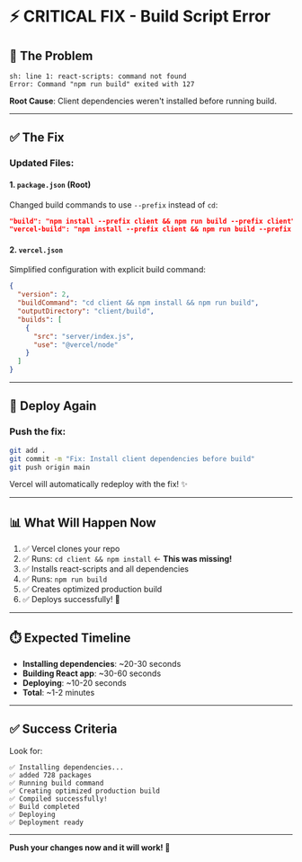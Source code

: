 # ⚡ CRITICAL FIX - Build Script Error

## 🔴 The Problem
```
sh: line 1: react-scripts: command not found
Error: Command "npm run build" exited with 127
```

**Root Cause**: Client dependencies weren't installed before running build.

---

## ✅ The Fix

### Updated Files:

#### 1. `package.json` (Root)
Changed build commands to use `--prefix` instead of `cd`:
```json
"build": "npm install --prefix client && npm run build --prefix client",
"vercel-build": "npm install --prefix client && npm run build --prefix client"
```

#### 2. `vercel.json`
Simplified configuration with explicit build command:
```json
{
  "version": 2,
  "buildCommand": "cd client && npm install && npm run build",
  "outputDirectory": "client/build",
  "builds": [
    {
      "src": "server/index.js",
      "use": "@vercel/node"
    }
  ]
}
```

---

## 🚀 Deploy Again

### Push the fix:
```bash
git add .
git commit -m "Fix: Install client dependencies before build"
git push origin main
```

Vercel will automatically redeploy with the fix! ✨

---

## 📊 What Will Happen Now

1. ✅ Vercel clones your repo
2. ✅ Runs: `cd client && npm install` ← **This was missing!**
3. ✅ Installs react-scripts and all dependencies
4. ✅ Runs: `npm run build`
5. ✅ Creates optimized production build
6. ✅ Deploys successfully! 🎉

---

## ⏱️ Expected Timeline

- **Installing dependencies**: ~20-30 seconds
- **Building React app**: ~30-60 seconds
- **Deploying**: ~10-20 seconds
- **Total**: ~1-2 minutes

---

## ✅ Success Criteria

Look for:
```
✅ Installing dependencies...
✅ added 728 packages
✅ Running build command
✅ Creating optimized production build
✅ Compiled successfully!
✅ Build completed
✅ Deploying
✅ Deployment ready
```

---

**Push your changes now and it will work! 🚀**
